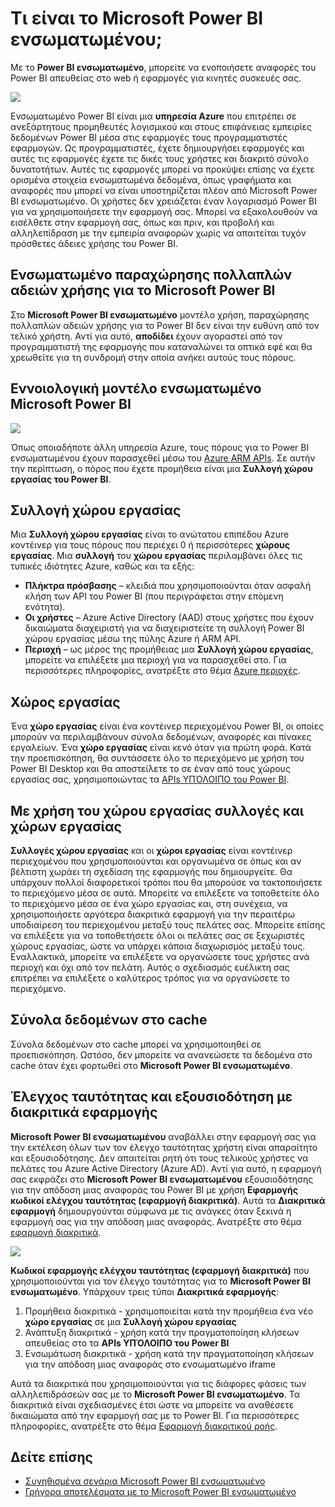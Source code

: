 <properties
   pageTitle="Τι είναι το Microsoft Power BI ενσωματωμένου;"
   description="Power BI ενσωματωμένου σάς επιτρέπει να ενσωματώσετε αναφορές του Power BI σε σας web ή εφαρμογές για κινητές συσκευές, οπότε δεν χρειάζεται να δημιουργήσετε προσαρμοσμένες λύσεις για την απεικόνιση δεδομένων για τους χρήστες σας"
   services="power-bi-embedded"
   documentationCenter=""
   authors="guyinacube"
   manager="erikre"
   editor=""
   tags=""/>
<tags
   ms.service="power-bi-embedded"
   ms.devlang="NA"
   ms.topic="article"
   ms.tgt_pltfrm="NA"
   ms.workload="powerbi"
   ms.date="10/04/2016"
   ms.author="asaxton"/>

# <a name="what-is-microsoft-power-bi-embedded"></a>Τι είναι το Microsoft Power BI ενσωματωμένου;

Με το **Power BI ενσωματωμένο**, μπορείτε να ενοποιήσετε αναφορές του Power BI απευθείας στο web ή εφαρμογές για κινητές συσκευές σας.

![](media\powerbi-embedded-whats-is\what-is.png)

Ενσωματωμένο Power BI είναι μια **υπηρεσία Azure** που επιτρέπει σε ανεξάρτητους προμηθευτές λογισμικού και στους επιφάνειας εμπειρίες δεδομένων Power BI μέσα στις εφαρμογές τους προγραμματιστές εφαρμογών. Ως προγραμματιστές, έχετε δημιουργήσει εφαρμογές και αυτές τις εφαρμογές έχετε τις δικές τους χρήστες και διακριτό σύνολο δυνατοτήτων. Αυτές τις εφαρμογές μπορεί να προκύψει επίσης να έχετε ορισμένα στοιχεία ενσωματωμένα δεδομένα, όπως γραφήματα και αναφορές που μπορεί να είναι υποστηρίζεται πλέον από Microsoft Power BI ενσωματωμένο. Οι χρήστες δεν χρειάζεται έναν λογαριασμό Power BI για να χρησιμοποιήσετε την εφαρμογή σας. Μπορεί να εξακολουθούν να εισέλθετε στην εφαρμογή σας, όπως και πριν, και προβολή και αλληλεπίδραση με την εμπειρία αναφορών χωρίς να απαιτείται τυχόν πρόσθετες άδειες χρήσης του Power BI.

## <a name="licensing-for-microsoft-power-bi-embedded"></a>Ενσωματωμένο παραχώρησης πολλαπλών αδειών χρήσης για το Microsoft Power BI

Στο **Microsoft Power BI ενσωματωμένο** μοντέλο χρήση, παραχώρησης πολλαπλών αδειών χρήσης για το Power BI δεν είναι την ευθύνη από τον τελικό χρήστη.  Αντί για αυτό, **αποδίδει** έχουν αγοραστεί από τον προγραμματιστή της εφαρμογής που καταναλώνει τα οπτικά εφέ και θα χρεωθείτε για τη συνδρομή στην οποία ανήκει αυτούς τους πόρους.

## <a name="microsoft-power-bi-embedded-conceptual-model"></a>Εννοιολογική μοντέλο ενσωματωμένο Microsoft Power BI

![](media\powerbi-embedded-whats-is\model.png)

Όπως οποιαδήποτε άλλη υπηρεσία Azure, τους πόρους για το Power BI ενσωματωμένου έχουν παρασχεθεί μέσω του [Azure ARM APIs](https://msdn.microsoft.com/library/mt712306.aspx). Σε αυτήν την περίπτωση, ο πόρος που έχετε προμήθεια είναι μια **Συλλογή χώρου εργασίας του Power BI**.

## <a name="workspace-collection"></a>Συλλογή χώρου εργασίας

Μια **Συλλογή χώρου εργασίας** είναι το ανώτατου επιπέδου Azure κοντέινερ για τους πόρους που περιέχει 0 ή περισσότερες **χώρους εργασίας**.  Μια **συλλογή** του **χώρου εργασίας** περιλαμβάνει όλες τις τυπικές ιδιότητες Azure, καθώς και τα εξής:

-   **Πλήκτρα πρόσβασης** – κλειδιά που χρησιμοποιούνται όταν ασφαλή κλήση των API του Power BI (που περιγράφεται στην επόμενη ενότητα).
-   **Οι χρήστες** – Azure Active Directory (AAD) στους χρήστες που έχουν δικαιώματα διαχειριστή για να διαχειριστείτε τη συλλογή Power BI χώρου εργασίας μέσω της πύλης Azure ή ARM API.
-   **Περιοχή** – ως μέρος της προμήθειας μια **Συλλογή χώρου εργασίας**, μπορείτε να επιλέξετε μια περιοχή για να παρασχεθεί στο. Για περισσότερες πληροφορίες, ανατρέξτε στο θέμα [Azure περιοχές](https://azure.microsoft.com/regions/).

## <a name="workspace"></a>Χώρος εργασίας

Ένα **χώρο εργασίας** είναι ένα κοντέινερ περιεχομένου Power BI, οι οποίες μπορούν να περιλαμβάνουν σύνολα δεδομένων, αναφορές και πίνακες εργαλείων. Ένα **χώρο εργασίας** είναι κενό όταν για πρώτη φορά. Κατά την προεπισκόπηση, θα συντάσσετε όλο το περιεχόμενο με χρήση του Power BI Desktop και θα αποστείλετε το σε έναν από τους χώρους εργασίας σας, χρησιμοποιώντας τα [APIs ΥΠΌΛΟΙΠΟ του Power BI](http://docs.powerbi.apiary.io/reference).

## <a name="using-workspace-collections-and-workspaces"></a>Με χρήση του χώρου εργασίας συλλογές και χώρων εργασίας
**Συλλογές χώρου εργασίας** και οι **χώροι εργασίας** είναι κοντέινερ περιεχομένου που χρησιμοποιούνται και οργανωμένα σε όπως και αν βέλτιστη χωράει τη σχεδίαση της εφαρμογής που δημιουργείτε. Θα υπάρχουν πολλοί διαφορετικοί τρόποι που θα μπορούσε να τακτοποιήσετε το περιεχόμενο μέσα σε αυτά. Μπορείτε να επιλέξετε να τοποθετείτε όλο το περιεχόμενο μέσα σε ένα χώρο εργασίας και, στη συνέχεια, να χρησιμοποιήσετε αργότερα διακριτικά εφαρμογή για την περαιτέρω υποδιαίρεση του περιεχομένου μεταξύ τους πελάτες σας. Μπορείτε επίσης να επιλέξετε για να τοποθετήσετε όλοι οι πελάτες σας σε ξεχωριστές χώρους εργασίας, ώστε να υπάρχει κάποια διαχωρισμός μεταξύ τους. Εναλλακτικά, μπορείτε να επιλέξετε να οργανώσετε τους χρήστες ανά περιοχή και όχι από τον πελάτη. Αυτός ο σχεδιασμός ευέλικτη σας επιτρέπει να επιλέξετε ο καλύτερος τρόπος για να οργανώσετε το περιεχόμενο.

## <a name="cached-datasets"></a>Σύνολα δεδομένων στο cache

Σύνολα δεδομένων στο cache μπορεί να χρησιμοποιηθεί σε προεπισκόπηση.  Ωστόσο, δεν μπορείτε να ανανεώσετε τα δεδομένα στο cache όταν έχει φορτωθεί στο **Microsoft Power BI ενσωματωμένο**.

## <a name="authentication-and-authorization-with-app-tokens"></a>Έλεγχος ταυτότητας και εξουσιοδότηση με διακριτικά εφαρμογής

**Microsoft Power BI ενσωματωμένου** αναβάλλει στην εφαρμογή σας για την εκτέλεση όλων των τον έλεγχο ταυτότητας χρήστη είναι απαραίτητο και εξουσιοδότησης. Δεν απαιτείται ρητή ότι τους τελικούς χρήστες να πελάτες του Azure Active Directory (Azure AD).  Αντί για αυτό, η εφαρμογή σας εκφράζει στο **Microsoft Power BI ενσωματωμένου** εξουσιοδότησης για την απόδοση μιας αναφοράς του Power BI με χρήση **Εφαρμογής κωδικοί ελέγχου ταυτότητας (εφαρμογή διακριτικά)**.  Αυτά τα **Διακριτικά εφαρμογή** δημιουργούνται σύμφωνα με τις ανάγκες όταν ξεκινά η εφαρμογή σας για την απόδοση μιας αναφοράς.  Ανατρέξτε στο θέμα [εφαρμογή διακριτικά](power-bi-embedded-get-started-sample.md#key-flow).

![](media\powerbi-embedded-whats-is\app-tokens.png)

**Κωδικοί εφαρμογής ελέγχου ταυτότητας (εφαρμογή διακριτικά)** που χρησιμοποιούνται για τον έλεγχο ταυτότητας για το **Microsoft Power BI ενσωματωμένο**.  Υπάρχουν τρεις τύποι **Διακριτικά εφαρμογής**:

1.  Προμήθεια διακριτικά - χρησιμοποιείται κατά την προμήθεια ένα νέο **χώρο εργασίας** σε μια **Συλλογή χώρου εργασίας**
2.  Ανάπτυξη διακριτικά - χρήση κατά την πραγματοποίηση κλήσεων απευθείας στο τα **APIs ΥΠΌΛΟΙΠΟ του Power BI**
3.  Ενσωμάτωση διακριτικά - χρήση κατά την πραγματοποίηση κλήσεων για την απόδοση μιας αναφοράς στο ενσωματωμένο iframe

Αυτά τα διακριτικά που χρησιμοποιούνται για τις διάφορες φάσεις των αλληλεπιδράσεών σας με το **Microsoft Power BI ενσωματωμένο**.  Τα διακριτικά είναι σχεδιασμένες έτσι ώστε να μπορείτε να αναθέσετε δικαιώματα από την εφαρμογή σας με το Power BI. Για περισσότερες πληροφορίες, ανατρέξτε στο θέμα [Εφαρμογή διακριτικού ροής](power-bi-embedded-app-token-flow.md).

## <a name="see-also"></a>Δείτε επίσης
- [Συνηθισμένα σενάρια Microsoft Power BI ενσωματωμένο](power-bi-embedded-scenarios.md)
- [Γρήγορα αποτελέσματα με το Microsoft Power BI ενσωματωμένο](power-bi-embedded-get-started.md)
